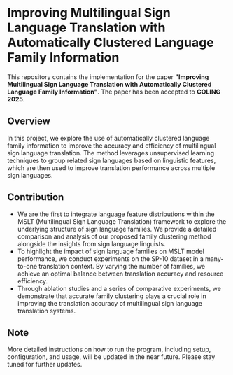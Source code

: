 # Improving Multilingual Sign Language Translation with Automatically Clustered Language Family Information

This repository contains the implementation for the paper **"Improving Multilingual Sign Language Translation with Automatically Clustered Language Family Information"**. The paper has been accepted to **COLING 2025**.

## Overview

In this project, we explore the use of automatically clustered language family information to improve the accuracy and efficiency of multilingual sign language translation. The method leverages unsupervised learning techniques to group related sign languages based on linguistic features, which are then used to improve translation performance across multiple sign languages.

## Contribution

- We are the first to integrate language feature distributions within the MSLT (Multilingual Sign Language Translation) framework to explore the underlying structure of sign language families. We provide a detailed comparison and analysis of our proposed family clustering method alongside the insights from sign language linguists.
- To highlight the impact of sign language families on MSLT model performance, we conduct experiments on the SP-10 dataset in a many-to-one translation context. By varying the number of families, we achieve an optimal balance between translation accuracy and resource efficiency.
- Through ablation studies and a series of comparative experiments, we demonstrate that accurate family clustering plays a crucial role in improving the translation accuracy of multilingual sign language translation systems.

## Note

More detailed instructions on how to run the program, including setup, configuration, and usage, will be updated in the near future. Please stay tuned for further updates.


